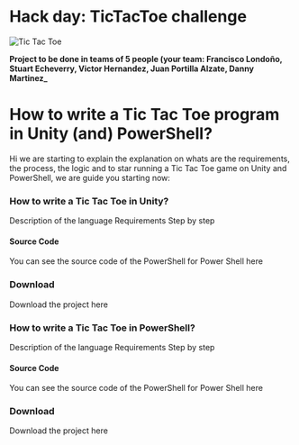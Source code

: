 # Hack day: TicTacToe challenge

![Tic Tac Toe](https://holbertonintranet.s3.amazonaws.com/uploads/medias/2019/9/1fd884ab1d04976c5b6f.gif?X-Amz-Algorithm=AWS4-HMAC-SHA256&X-Amz-Credential=AKIARDDGGGOUWMNL5ANN/20200508/us-east-1/s3/aws4_request&X-Amz-Date=20200508T200731Z&X-Amz-Expires=86400&X-Amz-SignedHeaders=host&X-Amz-Signature=12e7229657516c2babca9ec9246d0da98ff2529812e4ae0b3110e0cefad3281f)

**Project to be done in teams of 5 people (your team: Francisco Londoño, Stuart Echeverry, Victor Hernandez, Juan Portilla Alzate, Danny Martinez_**

# How to write a Tic Tac Toe program in Unity (and) PowerShell?
Hi we are starting to explain the explanation on whats are the requirements, the process, the logic and to star running a Tic Tac Toe game on Unity and PowerShell, we are guide you starting now:

### How to write a Tic Tac Toe in Unity?
Description of the language
Requirements
Step by step
#### Source Code
You can see the source code of the PowerShell for Power Shell here
### Download
Download the project here

### How to write a Tic Tac Toe in PowerShell?
Description of the language
Requirements
Step by step

#### Source Code
You can see the source code of the PowerShell for Power Shell here
### Download
Download the project here

